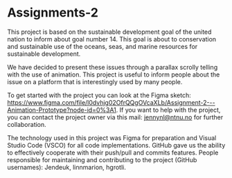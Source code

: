 # Assignments-2
This project is based on the sustainable development goal of the united nation to inform about goal number 14. This goal is about to conservation and sustainable use of the oceans, seas, and marine resources for sustainable development.

We have decided to present these issues through a parallax scrolly telling with the use of animation.
This project is useful to inform people about the issue on a platform that is interestingly used by many people.

To get started with the project you can look at the Figma sketch: https://www.figma.com/file/l0dvhjg02OfrQQgOVcaXLb/Assignment-2---Animation-Prototype?node-id=0%3A1. If you want to help with the project, you can contact the project owner via this mail: jennynl@ntnu.no for further collaboration.

The technology used in this project was Figma for preparation and Visual Studio Code (VSCO) for all code implementations. GitHub gave us the ability to effectively cooperate with their push/pull and commits features.
People responsible for maintaining and contributing to the project (GitHub usernames): Jendeuk, linnmarion, hgrotli.
